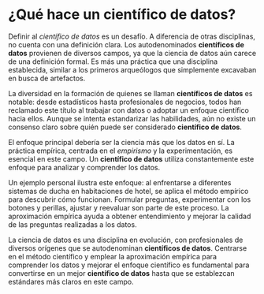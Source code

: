 # ¿Qué hace un científico de datos?

Definir al *científico de datos* es un desafío. A diferencia de otras disciplinas, no cuenta con una definición clara. Los autodenominados **científicos de datos** provienen de diversos campos, ya que la ciencia de datos aún carece de una definición formal. Es más una práctica que una disciplina establecida, similar a los primeros arqueólogos que simplemente excavaban en busca de artefactos.

La diversidad en la formación de quienes se llaman **científicos de datos** es notable: desde estadísticos hasta profesionales de negocios, todos han reclamado este título al trabajar con datos o adoptar un enfoque científico hacia ellos. Aunque se intenta estandarizar las habilidades, aún no existe un consenso claro sobre quién puede ser considerado **científico de datos**.

El enfoque principal debería ser la ciencia más que los datos en sí. La práctica empírica, centrada en el _empirismo_ y la experimentación, es esencial en este campo. Un **científico de datos** utiliza constantemente este enfoque para analizar y comprender los datos.

Un ejemplo personal ilustra este enfoque: al enfrentarse a diferentes sistemas de ducha en habitaciones de hotel, se aplica el método empírico para descubrir cómo funcionan. Formular preguntas, experimentar con los botones y perillas, ajustar y reevaluar son parte de este proceso. La aproximación empírica ayuda a obtener entendimiento y mejorar la calidad de las preguntas realizadas a los datos.

La ciencia de datos es una disciplina en evolución, con profesionales de diversos orígenes que se autodenominan **científicos de datos**. Centrarse en el método científico y emplear la aproximación empírica para comprender los datos y mejorar el enfoque científico es fundamental para convertirse en un mejor **científico de datos** hasta que se establezcan estándares más claros en este campo.
